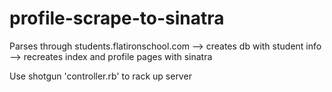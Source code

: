 profile-scrape-to-sinatra
=========================

Parses through students.flatironschool.com --> creates db with student info --> recreates index and profile pages with sinatra

Use shotgun 'controller.rb' to rack up server
